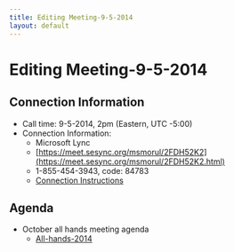 ```yaml
---
title: Editing Meeting-9-5-2014
layout: default
---
```


# Editing Meeting-9-5-2014

## Connection Information 


* Call time: 9-5-2014, 2pm  (Eastern, UTC -5:00)
* Connection Information:      
  * Microsoft Lync
  * [https://meet.sesync.org/msmorul/2FDH52K2](https://meet.sesync.org/msmorul/2FDH52K2.html)
  * 1-855-454-3943, code: 84783
  * [Connection Instructions](Lync_Instructions_-_remote.pdf)

## Agenda 
* October all hands meeting agenda
  * [All-hands-2014](all-hands-2014.html)